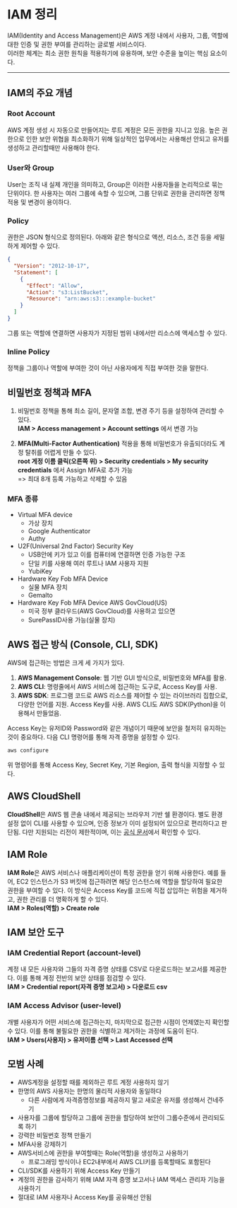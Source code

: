 # IAM 정리

IAM(Identity and Access Management)은 AWS 계정 내에서 사용자, 그룹, 역할에 대한 인증 및 권한 부여를 관리하는 글로벌 서비스이다.  
이러한 체계는 최소 권한 원칙을 적용하기에 유용하며, 보안 수준을 높이는 핵심 요소이다.

---

## IAM의 주요 개념

### Root Account  
AWS 계정 생성 시 자동으로 만들어지는 루트 계정은 모든 권한을 지니고 있음. 높은 권한으로 인한 보안 위협을 최소화하기 위해 일상적인 업무에서는 사용해선 안되고 유저를 생성하고 관리할때만 사용해야 한다.

### User와 Group  
User는 조직 내 실제 개인을 의미하고, Group은 이러한 사용자들을 논리적으로 묶는 단위이다. 한 사용자는 여러 그룹에 속할 수 있으며, 그룹 단위로 권한을 관리하면 정책 적용 및 변경이 용이하다.

### Policy  
권한은 JSON 형식으로 정의된다. 아래와 같은 형식으로 액션, 리소스, 조건 등을 세밀하게 제어할 수 있다.

```json
{
  "Version": "2012-10-17",
  "Statement": [
    {
      "Effect": "Allow",
      "Action": "s3:ListBucket",
      "Resource": "arn:aws:s3:::example-bucket"
    }
  ]
}
```
그룹 또는 역할에 연결하면 사용자가 지정된 범위 내에서만 리소스에 액세스할 수 있다.

### Inline Policy
정책을 그룹이나 역할에 부여한 것이 아닌 사용자에게 직접 부여한 것을 말한다.

## 비밀번호 정책과 MFA

1. 비밀번호 정책을 통해 최소 길이, 문자열 조합, 변경 주기 등을 설정하여 관리할 수 있다.  
**IAM > Access management > Account settings** 에서 변경 가능  

2. **MFA(Multi-Factor Authentication)** 적용을 통해 비밀번호가 유출되더라도 계정 탈취를 어렵게 만들 수 있다.  
**root 게정 이름 클릭(오른쪽 위) > Security credentials > My security credentials** 에서 Assign MFA로 추가 가능  
=> 최대 8개 등록 가능하고 삭제할 수 있음

### MFA 종류
- Virtual MFA device
    - 가상 장치
    - Google Authenticator
    - Authy
- U2F(Universal 2nd Factor) Security Key
    - USB안에 키가 있고 이를 컴퓨터에 연결하면 인증 가능한 구조
    - 단일 키를 사용해 여러 루트나 IAM 사용자 지원
    - YubiKey
- Hardware Key Fob MFA Device
    - 실물 MFA 장치
    - Gemalto
- Hardware Key Fob MFA Device AWS GovCloud(US)
    - 미국 정부 클라우드(AWS GovCloud)를 사용하고 있으면
    - SurePassID사용 가능(실물 장치)

## AWS 접근 방식 (Console, CLI, SDK)

AWS에 접근하는 방법은 크게 세 가지가 있다.

1. **AWS Management Console**: 웹 기반 GUI 방식으로, 비밀번호와 MFA를 활용.
2. **AWS CLI**: 명령줄에서 AWS 서비스에 접근하는 도구로, Access Key를 사용. 
3. **AWS SDK**: 프로그램 코드로 AWS 리소스를 제어할 수 있는 라이브러리 집합으로, 다양한 언어를 지원. Access Key를 사용. AWS CLI도 AWS SDK(Python)을 이용해서 만들었음.

Access Key는 유저ID와 Password와 같은 개념이기 때문에 보안을 철저히 유지하는 것이 중요하다. 다음 CLI 명령어를 통해 자격 증명을 설정할 수 있다.

```bash
aws configure
```
위 명령어를 통해 Access Key, Secret Key, 기본 Region, 출력 형식을 지정할 수 있다.

## AWS CloudShell

**CloudShell**은 AWS 웹 콘솔 내에서 제공되는 브라우저 기반 쉘 환경이다. 별도 환경 설정 없이 CLI를 사용할 수 있으며, 인증 정보가 이미 설정되어 있으므로 편리하다고 판단됨. 다만 지원되는 리전이 제한적이며, 이는 [공식 문서](https://docs.aws.amazon.com/cloudshell/latest/userguide/supported-aws-regions.html)에서 확인할 수 있다.

## IAM Role

**IAM Role**은 AWS 서비스나 애플리케이션이 특정 권한을 얻기 위해 사용한다. 예를 들어, EC2 인스턴스가 S3 버킷에 접근하려면 해당 인스턴스에 역할을 할당하여 필요한 권한을 부여할 수 있다. 이 방식은 Access Key를 코드에 직접 삽입하는 위험을 제거하고, 권한 관리를 더 명확하게 할 수 있다.  
**IAM > Roles(역할) > Create role**

## IAM 보안 도구

### IAM Credential Report (account-level)

계정 내 모든 사용자와 그들의 자격 증명 상태를 CSV로 다운로드하는 보고서를 제공한다. 이를 통해 계정 전반의 보안 상태를 점검할 수 있다.  
**IAM > Credential report(자격 증명 보고서) > 다운로드 csv**

### IAM Access Advisor (user-level)

개별 사용자가 어떤 서비스에 접근하는지, 마지막으로 접근한 시점이 언제였는지 확인할 수 있다. 이를 통해 불필요한 권한을 식별하고 제거하는 과정에 도움이 된다.  
**IAM > Users(사용자) > 유저이름 선택 > Last Accessed 선택**

## 모범 사례

- AWS계정을 설정할 때를 제외하곤 루트 계정 사용하지 않기
- 한명의 AWS 사용자는 한명의 물리적 사용자와 동일하다
    - 다른 사람에게 자격증명정보를 제공하지 말고 새로운 유저를 생성해서 건네주기
- 사용자를 그룹에 할당하고 그룹에 권한을 할당하여 보안이 그룹수준에서 관리되도록 하기
- 강력한 비밀번호 정책 만들기
- MFA사용 강제하기
- AWS서비스에 권한을 부여할때는 Role(역할)을 생성하고 사용하기
    - 프로그래밍 방식이나 EC2내부에서 AWS CLI키를 등록할때도 포함된다
- CLI/SDK를 사용하기 위해 Access Key 만들기
- 계정의 권한을 감사하기 위해 IAM 자격 증명 보고서나 IAM 액세스 관리자 기능을 사용하기
- 절대로 IAM 사용자나 Access Key를 공유해선 안됨
